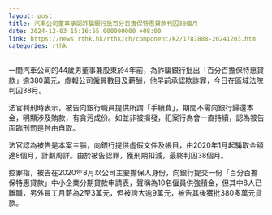 ```yaml
---
layout: post
title: 汽車公司董事承認詐騙銀行批百分百擔保特惠貸款判囚38個月
date: 2024-12-03 15:16:55.000000000 +08:00
link: https://news.rthk.hk/rthk/ch/component/k2/1781888-20241203.htm
categories: rthk
---
```


一間汽車公司的44歲男董事兼股東於4年前，為詐騙銀行批出「百分百擔保特惠貸款」逾380萬元，虛報公司僱員數目及薪酬，他早前承認欺詐罪，今日在區域法院判囚38月。

法官判刑時表示，被告向銀行職員提供所謂「手續費」，期間不需向銀行歸還本金，明顯涉及賄款，有貪污成份。如並非被揭發，犯案行為會一直持續，認為被告面臨刑罰是咎由自取。

法官認為被告是本案主腦，向銀行提供虛假文件及帳目，由2020年1月起騙取金額達8個月，計劃周詳。由於被告認罪，獲刑期扣減，最終判囚38個月。

控罪指，被告在2020年8月以公司主要擔保人身份，向銀行提交一份「百分百擔保特惠貸款」中小企業分期貸款申請表，聲稱為10名僱員供強積金，但其中8人已離職，另外員工月薪為2至3萬元，但被誇大逾9萬元，被告其後獲批380多萬元貸款。
